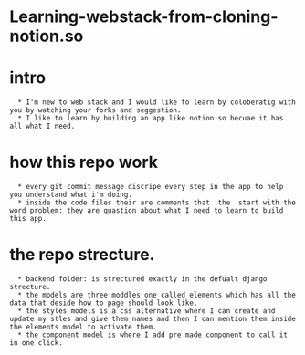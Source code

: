 # Learning-webstack-from-cloning-notion.so
# intro
      * I'm new to web stack and I would like to learn by coloberatig with you by watching your forks and seggestion.
      * I like to learn by building an app like notion.so becuae it has all what I need.
# how this repo work
      * every git commit message discripe every step in the app to help you understand what i'm doing.
      * inside the code files their are comments that  the  start with the word problem: they are quastion about what I need to learn to build this app.

# the repo strecture.
      * backend folder: is strectured exactly in the defualt django strecture.
      * the models are three moddles one called elements which has all the data that deside how to page should look like.
      * the styles models is a css alternative where I can create and update my stles and give them names and then I can mention them inside the elements model to activate them.
      * the component model is where I add pre made component to call it in one click.